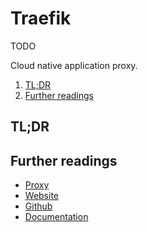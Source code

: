 # Traefik

TODO

Cloud native application proxy.

<!-- Remove this line to uncomment if used
## Table of contents <!-- omit in toc -->

1. [TL;DR](#tldr)
1. [Further readings](#further-readings)

## TL;DR

<!-- Uncomment if used
<details>
  <summary>Installation and configuration</summary>

```sh
```

</details>
-->

<!-- Uncomment if used
<details>
  <summary>Usage</summary>

```sh
```

</details>
-->

<!-- Uncomment if used
<details>
  <summary>Real world use cases</summary>

```sh
```

</details>
-->

## Further readings

- [Proxy]
- [Website]
- [Github]
- [Documentation]

<!--
  Reference
  ═╬═Time══
  -->

<!-- In-article sections -->
<!-- Knowledge base -->
[proxy]: proxy.md

<!-- Files -->
<!-- Upstream -->
[documentation]: https://doc.traefik.io/traefik/
[github]: https://github.com/traefik/traefik/
[website]: https://traefik.io/traefik/

<!-- Others -->
